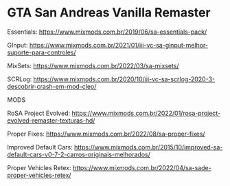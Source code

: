 # GTA San Andreas Vanilla Remaster

Essentials: https://www.mixmods.com.br/2019/06/sa-essentials-pack/

GInput: https://www.mixmods.com.br/2021/01/iii-vc-sa-ginput-melhor-suporte-para-controles/

MixSets: https://www.mixmods.com.br/2022/03/sa-mixsets/

SCRLog: https://www.mixmods.com.br/2020/10/iii-vc-sa-scrlog-2020-3-descobrir-crash-em-mod-cleo/

MODS

RoSA Project Evolved: https://www.mixmods.com.br/2022/01/rosa-project-evolved-remaster-texturas-hd/

Proper Fixes: https://www.mixmods.com.br/2022/08/sa-proper-fixes/

Improved Default Cars: https://www.mixmods.com.br/2015/10/improved-sa-default-cars-v0-7-2-carros-originais-melhorados/

Proper Vehicles Retex: https://www.mixmods.com.br/2022/04/sa-sade-proper-vehicles-retex/
